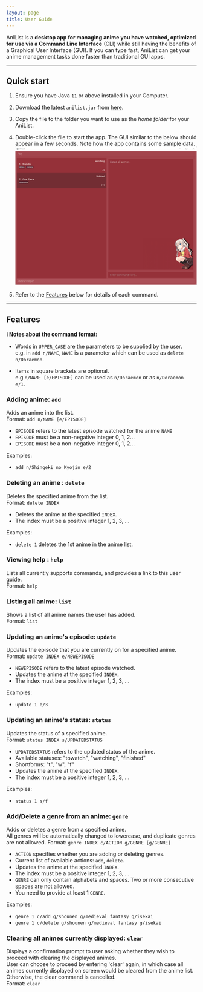 ```yaml
---
layout: page
title: User Guide
---
```


AniList is a **desktop app for managing anime you have watched, optimized for use via
a Command Line Interface** (CLI) while still having the benefits of a Graphical User
Interface (GUI). If you can type fast, AniList can get your anime management tasks done
faster than traditional GUI apps.

--------------------------------------------------------------------------------------------------------------------
## Quick start

1. Ensure you have Java `11` or above installed in your Computer.

1. Download the latest `anilist.jar` from [here](https://github.com/AY2122S1-CS2103T-T10-4/tp/releases).

1. Copy the file to the folder you want to use as the _home folder_ for your AniList.

1. Double-click the file to start the app. The GUI similar to the below should appear in a few seconds. Note how the app contains some sample data.<br>
   ![Ui](images/Ui.png)
1. Refer to the [Features](#features) below for details of each command.

--------------------------------------------------------------------------------------------------------------------

## Features

<div markdown="block" class="alert alert-info">

**:information_source: Notes about the command format:**<br>

* Words in `UPPER_CASE` are the parameters to be supplied by the user.<br>
  e.g. in `add n/NAME`, `NAME` is a parameter which can be used as `delete n/Doraemon`.

* Items in square brackets are optional.<br>
  e.g `n/NAME [e/EPISODE]` can be used as `n/Doraemon` or as `n/Doraemon e/1.`
</div>

### Adding anime: `add`

Adds an anime into the list.<br>
Format: `add n/NAME [e/EPISODE]`
- `EPISODE` refers to the latest episode watched for the anime `NAME`
- `EPISODE` must be a non-negative integer 0, 1, 2...
- `EPISODE` must be a non-negative integer 0, 1, 2...

Examples:
* `add n/Shingeki no Kyojin e/2`

### Deleting an anime : `delete`

Deletes the specified anime from the list.<br>
Format: `delete INDEX`

- Deletes the anime at the specified `INDEX`.
- The index must be a positive integer 1, 2, 3, ...

Examples:
*  `delete 1` deletes the 1st anime in the anime list.

### Viewing help : `help`

Lists all currently supports commands, and provides a link to this user guide.<br>
Format: `help`

### Listing all anime: `list`

Shows a list of all anime names the user has added.<br>
Format: `list`

### Updating an anime's episode: `update`

Updates the episode that you are currently on for a specified anime.<br>
Format: `update INDEX e/NEWEPISODE`

- `NEWEPISODE` refers to the latest episode watched.
- Updates the anime at the specified `INDEX`.
- The index must be a positive integer 1, 2, 3, ...

Examples:
*  `update 1 e/3`

### Updating an anime's status: `status`

Updates the status of a specified anime.<br>
Format: `status INDEX s/UPDATEDSTATUS`

- `UPDATEDSTATUS` refers to the updated status of the anime.
- Available statuses: "towatch", "watching", "finished"
- Shortforms: "t", "w", "f"
- Updates the anime at the specified `INDEX`.
- The index must be a positive integer 1, 2, 3, ...

Examples:
*  `status 1 s/f`

### Add/Delete a genre from an anime: `genre`

Adds or deletes a genre from a specified anime.<br>
All genres will be automatically changed to lowercase, and duplicate genres are not allowed.
Format: `genre INDEX c/ACTION g/GENRE [g/GENRE]`

- `ACTION` specifies whether you are adding or deleting genres.
- Current list of available actions: `add`, `delete`.
- Updates the anime at the specified `INDEX`.  
- The index must be a positive integer 1, 2, 3, ...
- `GENRE` can only contain alphabets and spaces. Two or more consecutive spaces are not allowed.
- You need to provide at least 1 `GENRE`.

Examples:
*  `genre 1 c/add g/shounen g/medieval fantasy g/isekai`
*  `genre 1 c/delete g/shounen g/medieval fantasy g/isekai`

### Clearing all animes currently displayed: `clear`

Displays a confirmation prompt to user asking whether they wish to proceed with clearing the displayed animes.<br>
User can choose to proceed by entering 'clear' again,
in which case all animes currently displayed on screen would be cleared from the anime list.<br>
Otherwise, the clear command is cancelled. <br>
Format: `clear`
